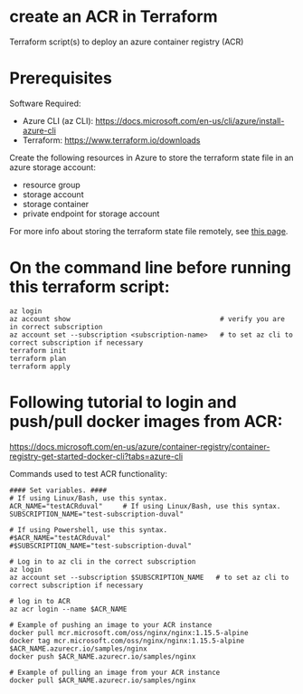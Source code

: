 # create an ACR in Terraform
Terraform script(s) to deploy an azure container registry (ACR) 

# Prerequisites
Software Required:
- Azure CLI (az CLI): https://docs.microsoft.com/en-us/cli/azure/install-azure-cli
- Terraform: https://www.terraform.io/downloads 

Create the following resources in Azure to store the terraform state file in an azure storage account:
- resource group
- storage account
- storage container
- private endpoint for storage account

For more info about storing the terraform state file remotely, see [this page](https://docs.microsoft.com/en-us/azure/developer/terraform/store-state-in-azure-storage?tabs=azure-cli).

# On the command line before running this terraform script:
```
az login
az account show                                     # verify you are in correct subscription
az account set --subscription <subscription-name>   # to set az cli to correct subscription if necessary
terraform init
terraform plan
terraform apply
```

# Following tutorial to login and push/pull docker images from ACR: 
https://docs.microsoft.com/en-us/azure/container-registry/container-registry-get-started-docker-cli?tabs=azure-cli

Commands used to test ACR functionality:
```
#### Set variables. ####
# If using Linux/Bash, use this syntax.
ACR_NAME="testACRduval"     # If using Linux/Bash, use this syntax.
SUBSCRIPTION_NAME="test-subscription-duval"

# If using Powershell, use this syntax.
#$ACR_NAME="testACRduval"    
#$SUBSCRIPTION_NAME="test-subscription-duval"

# Log in to az cli in the correct subscription
az login
az account set --subscription $SUBSCRIPTION_NAME   # to set az cli to correct subscription if necessary

# log in to ACR
az acr login --name $ACR_NAME

# Example of pushing an image to your ACR instance
docker pull mcr.microsoft.com/oss/nginx/nginx:1.15.5-alpine
docker tag mcr.microsoft.com/oss/nginx/nginx:1.15.5-alpine $ACR_NAME.azurecr.io/samples/nginx 
docker push $ACR_NAME.azurecr.io/samples/nginx

# Example of pulling an image from your ACR instance
docker pull $ACR_NAME.azurecr.io/samples/nginx
```
